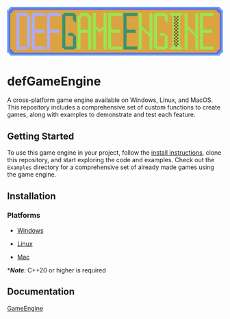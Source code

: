 <p align="center"><img src="dge_large_logo.png"></p>

# defGameEngine

A cross-platform game engine available on Windows, Linux, and MacOS. This repository includes a comprehensive set of custom functions to create games, along with examples to demonstrate and test each feature.

## Getting Started

To use this game engine in your project, follow the [install instructions](/README.md#installation), clone this repository, and start exploring the code and examples. Check out the `Examples` directory for a comprehensive set of already made games using the game engine.

## Installation

### Platforms

- [Windows](md/Install_Instructions_Windows.md)

- [Linux](md/Install_Instructions_Linux.md)

- [Mac](md/Install_Instructions_Mac.md)

****Note**:* C++20 or higher is required

## Documentation

[GameEngine](md/GameEngine_Doc.md)